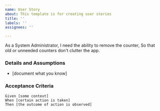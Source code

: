```yaml
---
name: User Story
about: This template is for creating user stories
title: ''
labels: ''
assignees: ''

---
```


As a System Administrator, 
I need the ability to remove the counter, 
So that old or unneeded counters don't clutter the app.
   
 ### Details and Assumptions
 * [document what you know]
   
 ### Acceptance Criteria  
   
 ```gherkin
 Given [some context]
 When [certain action is taken]
 Then [the outcome of action is observed]
 ```

